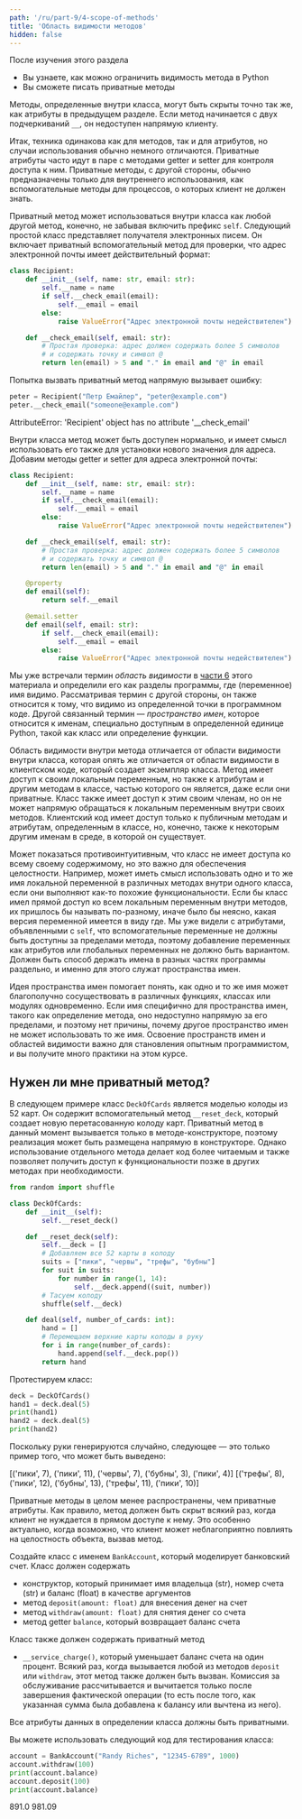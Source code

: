 ```yaml
---
path: '/ru/part-9/4-scope-of-methods'
title: 'Область видимости методов'
hidden: false
---
```


<text-box variant='learningObjectives' name="Цели обучения">

После изучения этого раздела

- Вы узнаете, как можно ограничить видимость метода в Python
- Вы сможете писать приватные методы

</text-box>

Методы, определенные внутри класса, могут быть скрыты точно так же, как атрибуты в предыдущем разделе. Если метод начинается с двух подчеркиваний `__`, он недоступен напрямую клиенту.

Итак, техника одинакова как для методов, так и для атрибутов, но случаи использования обычно немного отличаются. Приватные атрибуты часто идут в паре с методами getter и setter для контроля доступа к ним. Приватные методы, с другой стороны, обычно предназначены только для внутреннего использования, как вспомогательные методы для процессов, о которых клиент не должен знать.

Приватный метод может использоваться внутри класса как любой другой метод, конечно, не забывая включить префикс `self`. Следующий простой класс представляет получателя электронных писем. Он включает приватный вспомогательный метод для проверки, что адрес электронной почты имеет действительный формат:

```python
class Recipient:
    def __init__(self, name: str, email: str):
        self.__name = name
        if self.__check_email(email):
            self.__email = email
        else:
            raise ValueError("Адрес электронной почты недействителен")

    def __check_email(self, email: str):
        # Простая проверка: адрес должен содержать более 5 символов 
        # и содержать точку и символ @
        return len(email) > 5 and "." in email and "@" in email
```

Попытка вызвать приватный метод напрямую вызывает ошибку:

```python
peter = Recipient("Петр Емайлер", "peter@example.com")
peter.__check_email("someone@example.com")
```

<sample-output>

AttributeError: 'Recipient' object has no attribute '__check_email'

</sample-output>

Внутри класса метод может быть доступен нормально, и имеет смысл использовать его также для установки нового значения для адреса. Добавим методы getter и setter для адреса электронной почты:

```python
class Recipient:
    def __init__(self, name: str, email: str):
        self.__name = name
        if self.__check_email(email):
            self.__email = email
        else:
            raise ValueError("Адрес электронной почты недействителен")

    def __check_email(self, email: str):
        # Простая проверка: адрес должен содержать более 5 символов 
        # и содержать точку и символ @
        return len(email) > 5 and "." in email and "@" in email

    @property
    def email(self):
        return self.__email

    @email.setter
    def email(self, email: str):
        if self.__check_email(email):
            self.__email = email
        else:
            raise ValueError("Адрес электронной почты недействителен")
```

<text-box variant="info" name="Область видимости и пространство имен в Python">

Мы уже встречали термин _область видимости_ в [части 6](/ru/part-6/4-scope-of-variables) этого материала и определили его как разделы программы, где (переменное) имя видимо. Рассматривая термин с другой стороны, он также относится к тому, что видимо из определенной точки в программном коде. Другой связанный термин — _пространство имен_, которое относится к именам, специально доступным в определенной единице Python, такой как класс или определение функции.

Область видимости внутри метода отличается от области видимости внутри класса, которая опять же отличается от области видимости в клиентском коде, который создает экземпляр класса. Метод имеет доступ к своим локальным переменным, но также к атрибутам и другим методам в классе, частью которого он является, даже если они приватные. Класс также имеет доступ к этим своим членам, но он не может напрямую обращаться к локальным переменным внутри своих методов. Клиентский код имеет доступ только к публичным методам и атрибутам, определенным в классе, но, конечно, также к некоторым другим именам в среде, в которой он существует.

Может показаться противоинтуитивным, что класс не имеет доступа ко всему своему содержимому, но это важно для обеспечения целостности. Например, может иметь смысл использовать одно и то же имя локальной переменной в различных методах внутри одного класса, если они выполняют как-то похожие функциональности. Если бы класс имел прямой доступ ко всем локальным переменным внутри методов, их пришлось бы называть по-разному, иначе было бы неясно, какая версия переменной имеется в виду где. Мы уже видели с атрибутами, объявленными с `self`, что вспомогательные переменные не должны быть доступны за пределами метода, поэтому добавление переменных как атрибутов или глобальных переменных не должно быть вариантом. Должен быть способ держать имена в разных частях программы раздельно, и именно для этого служат пространства имен.

Идея пространства имен помогает понять, как одно и то же имя может благополучно сосуществовать в различных функциях, классах или модулях одновременно. Если имя специфично для пространства имен, такого как определение метода, оно недоступно напрямую за его пределами, и поэтому нет причины, почему другое пространство имен не может использовать то же имя. Освоение пространств имен и областей видимости важно для становления опытным программистом, и вы получите много практики на этом курсе.

</text-box>

## Нужен ли мне приватный метод?

В следующем примере класс `DeckOfCards` является моделью колоды из 52 карт. Он содержит вспомогательный метод `__reset_deck`, который создает новую перетасованную колоду карт. Приватный метод в данный момент вызывается только в методе-конструкторе, поэтому реализация может быть размещена напрямую в конструкторе. Однако использование отдельного метода делает код более читаемым и также позволяет получить доступ к функциональности позже в других методах при необходимости.

```python
from random import shuffle

class DeckOfCards:
    def __init__(self):
        self.__reset_deck()

    def __reset_deck(self):
        self.__deck = []
        # Добавляем все 52 карты в колоду
        suits = ["пики", "червы", "трефы", "бубны"]
        for suit in suits:
            for number in range(1, 14):
                self.__deck.append((suit, number))
        # Тасуем колоду
        shuffle(self.__deck)

    def deal(self, number_of_cards: int):
        hand = []
        # Перемещаем верхние карты колоды в руку
        for i in range(number_of_cards):
            hand.append(self.__deck.pop())
        return hand
```

Протестируем класс:

```python
deck = DeckOfCards()
hand1 = deck.deal(5)
print(hand1)
hand2 = deck.deal(5)
print(hand2)
```

Поскольку руки генерируются случайно, следующее — это только пример того, что может быть выведено:

<sample-output>

[('пики', 7), ('пики', 11), ('червы', 7), ('бубны', 3), ('пики', 4)]
[('трефы', 8), ('пики', 12), ('бубны', 13), ('трефы', 11), ('пики', 10)]

</sample-output>

Приватные методы в целом менее распространены, чем приватные атрибуты. Как правило, метод должен быть скрыт всякий раз, когда клиент не нуждается в прямом доступе к нему. Это особенно актуально, когда возможно, что клиент может неблагоприятно повлиять на целостность объекта, вызвав метод.

<programming-exercise name='Service charge' tmcname='part09-12_service_charge'>

Создайте класс с именем `BankAccount`, который моделирует банковский счет. Класс должен содержать

* конструктор, который принимает имя владельца (str), номер счета (str) и баланс (float) в качестве аргументов
* метод `deposit(amount: float)` для внесения денег на счет
* метод `withdraw(amount: float)` для снятия денег со счета
* метод getter `balance`, который возвращает баланс счета

Класс также должен содержать приватный метод

* `__service_charge()`, который уменьшает баланс счета на один процент. Всякий раз, когда вызывается любой из методов `deposit` или `withdraw`, этот метод также должен быть вызван. Комиссия за обслуживание рассчитывается и вычитается только после завершения фактической операции (то есть после того, как указанная сумма была добавлена к балансу или вычтена из него).

Все атрибуты данных в определении класса должны быть приватными.

Вы можете использовать следующий код для тестирования класса:

```python
account = BankAccount("Randy Riches", "12345-6789", 1000)
account.withdraw(100)
print(account.balance)
account.deposit(100)
print(account.balance)

```

<sample-output>

891.0
981.09

</sample-output>

</programming-exercise>